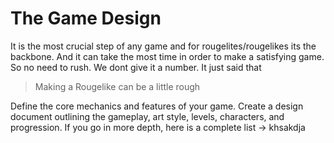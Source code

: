 # The Game Design
It is the most crucial step of any game and for rougelites/rougelikes its the backbone. And it can take the most time in order to make a satisfying game. So no need to rush. We dont give it a number. It just said that</br>
>Making a Rougelike can be a little rough

Define the core mechanics and features of your game. Create a design document outlining the gameplay, art style, levels, characters, and progression. If you go in more depth, here is a complete list
-> khsakdja

